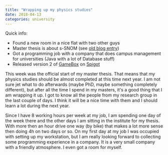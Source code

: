 ```yaml
---
title: "Wrapping up my physics studies"
date: 2018-04-13
categories: university
---
```

Quick info:
* Found a new room in a nice flat with two other guys
* Master thesis is about s-SNOM (see <a href="/blog/17_8_2_Nanooptics" target="_blank">old blog entry</a>)
* Got a programming job with a company that does campus management for universities (Java with a lot of Database stuff)
* Released version 2 of <a href="https://github.com/NiklasEi/GameBox" target="_blank">GameBox</a> on <a href="https://www.spigotmc.org/resources/37273/" target="_blank">Spigot</a>

This week was the official start of my master thesis. That means that my physics studies should be almost completed at this time next year. I am not sure jet what to do afterwards (maybe PhD, maybe something completely different), but after all the time I spend in my masters, it's a good thing that I am wrapping it up. I got to know all the people from my research group in the last couple of days. I think it will be a nice time with them and I should learn a lot during the next year.

Since I have 8 working hours per week at my job, I am spending one day of the week there and the other days I am sitting in the institute for my thesis. With more then an hour drive one way (by bike) that makes a lot more sense then doing 4h on two days or so. On my first day at my job I was occupied with setting up my workstation, but I am really looking forward to collecting some programming experience in a company. It is a very small company with a friendly atmosphere. I even got a room for myself.
